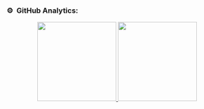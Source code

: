 
### ⚙️ &nbsp;GitHub Analytics:

<p align="center">
<a href="https://github.com/MrFrigola">
  <img height="180em" src="https://github-readme-stats-eight-theta.vercel.app/api?username=MrFrigola&show_icons=true&theme=algolia&include_all_commits=true&count_private=true"/>
  <img height="180em" src="https://github-readme-stats-eight-theta.vercel.app/api/top-langs/?username=MrFrigola&layout=compact&langs_count=8&theme=algolia"/>
  <imh scr="https://www.codewars.com/users/Mr.Star/badges/small"/>
</a>
</p>
